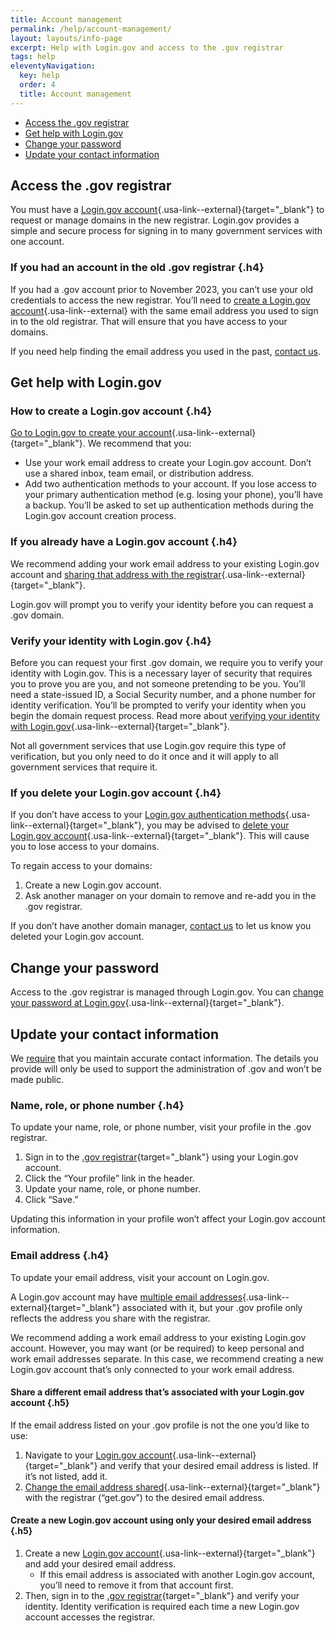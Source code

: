```yaml
---
title: Account management
permalink: /help/account-management/
layout: layouts/info-page
excerpt: Help with Login.gov and access to the .gov registrar
tags: help
eleventyNavigation:
  key: help
  order: 4
  title: Account management
---
```

 
- [Access the .gov registrar](#access-the-gov-registrar)
- [Get help with Login.gov](#get-help-with-login-gov)
- [Change your password](#change-your-password)
- [Update your contact information](#update-your-contact-information)

## Access the .gov registrar

You must have a [Login.gov account](https://login.gov/){.usa-link--external}{target="_blank"} to request or manage domains in the new registrar. Login.gov provides a simple and secure process for signing in to many government services with one account. 

### If you had an account in the old .gov registrar {.h4}

If you had a .gov account prior to November 2023, you can’t use your old credentials to access the new registrar. You’ll need to [create a Login.gov account](https://login.gov/help/get-started/create-your-account/){.usa-link--external} with the same email address you used to sign in to the old registrar. That will ensure that you have access to your domains. 

If you need help finding the email address you used in the past, [contact us](../../contact/).

## Get help with Login.gov

### How to create a Login.gov account {.h4}

[Go to Login.gov to create your account](https://login.gov/help/get-started/create-your-account/){.usa-link--external}{target="_blank"}. We recommend that you:

- Use your work email address to create your Login.gov account. Don’t use a shared inbox, team email, or distribution address.
- Add two authentication methods to your account. If you lose access to your primary authentication method (e.g. losing your phone), you’ll have a backup. You’ll be asked to set up authentication methods during the Login.gov account creation process.

### If you already have a Login.gov account {.h4}

We recommend adding your work email address to your existing Login.gov account and [sharing that address with the registrar](https://www.login.gov/help/manage-your-account/change-partner-email-address/){.usa-link--external}{target="_blank"}. 

Login.gov will prompt you to verify your identity before you can request a .gov domain.

### Verify your identity with Login.gov {.h4}

Before you can request your first .gov domain, we require you to verify your identity with Login.gov. This is a necessary layer of security that requires you to prove you are you, and not someone pretending to be you. You’ll need a state-issued ID, a Social Security number, and a phone number for identity verification. You’ll be prompted to verify your identity when you begin the domain request process. Read more about [verifying your identity with Login.gov](https://login.gov/help/verify-your-identity/how-to-verify-your-identity/){.usa-link--external}{target="_blank"}.

Not all government services that use Login.gov require this type of verification, but you only need to do it once and it will apply to all government services that require it. 

### If you delete your Login.gov account {.h4}

If you don’t have access to your [Login.gov authentication methods](https://login.gov/help/get-started/authentication-methods/){.usa-link--external}{target="_blank"}, you may be advised to [delete your Login.gov account](https://www.login.gov/help/manage-your-account/delete-your-account/){.usa-link--external}{target="_blank"}. This will cause you to lose access to your domains. 

To regain access to your domains: 
1. Create a new Login.gov account.
2. Ask another manager on your domain to remove and re-add you in the .gov registrar. 

If you don’t have another domain manager, [contact us](../../contact/) to let us know you deleted your Login.gov account.  

## Change your password

Access to the .gov registrar is managed through Login.gov. You can [change your password at Login.gov](https://www.login.gov/help/manage-your-account/change-your-password/){.usa-link--external}{target="_blank"}.

## Update your contact information

We [require](https://get.gov/domains/requirements/#what-gov-domain-registrants-must-do) that you maintain accurate contact information. The details you provide will only be used to support the administration of .gov and won’t be made public. 

### Name, role, or phone number {.h4}

To update your name, role, or phone number, visit your profile in the .gov registrar. 

1. Sign in to the [.gov registrar](https://manage.get.gov){target="_blank"} using your Login.gov account.
2. Click the “Your profile” link in the header.
3. Update your name, role, or phone number.
4. Click “Save.”

Updating this information in your profile won’t affect your Login.gov account information.

### Email address {.h4}

To update your email address, visit your account on Login.gov. 

A Login.gov account may have [multiple email addresses](https://www.login.gov/help/manage-your-account/change-partner-email-address/){.usa-link--external}{target="_blank"} associated with it, but your .gov profile only reflects the address you share with the registrar.

We recommend adding a work email address to your existing Login.gov account. However, you may want (or be required) to keep personal and work email addresses separate. In this case, we recommend creating a new Login.gov account that’s only connected to your work email address. 

#### Share a different email address that’s associated with your Login.gov account {.h5}

If the email address listed on your .gov profile is not the one you’d like to use: 

1. Navigate to your [Login.gov account](https://secure.login.gov/account/connected_accounts){.usa-link--external}{target="_blank"} and verify that your desired email address is listed. If it’s not listed, add it.
2. [Change the email address shared](https://www.login.gov/help/manage-your-account/change-partner-email-address/#how-do-i-manage-which-email-gets-shared-with-any-partner-agency-i-have-connected-with){.usa-link--external}{target="_blank"} with the registrar (“get.gov”) to the desired email address. 

#### Create a new Login.gov account using only your desired email address {.h5}

1. Create a new [Login.gov account](https://secure.login.gov/account/connected_accounts){.usa-link--external}{target="_blank"} and add your desired email address.
    - If this email address is associated with another Login.gov account, you’ll need to remove it from that account first.
2. Then, sign in to the [.gov registrar](https://manage.get.gov){target="_blank"} and verify your identity. Identity verification is required each time a new Login.gov account accesses the registrar.
